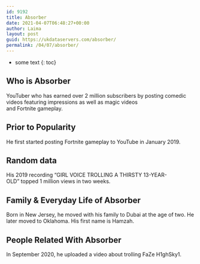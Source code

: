 ```yaml
---
id: 9192
title: Absorber
date: 2021-04-07T06:48:27+00:00
author: Laima
layout: post
guid: https://ukdataservers.com/absorber/
permalink: /04/07/absorber/
---
```


* some text
{: toc}


## Who is Absorber
                  
                  
                  
YouTuber who has earned over 2 million subscribers by posting comedic videos featuring impressions as well as magic videos and Fortnite gameplay. 
                  
              
            
              
            
                
                
                
## Prior to Popularity
                  
                  
                  
He first started posting Fortnite gameplay to YouTube in January 2019. 
                  
              
            
              
            
                
                
                
## Random data
                  
                  
                  
His 2019 recording &#8220;GIRL VOICE TROLLING A THIRSTY 13-YEAR-OLD&#8221; topped 1 million views in two weeks. 
                  
              
            
              
            
                
                
                
## Family & Everyday Life of Absorber
                  
                  
                  
Born in New Jersey, he moved with his family to Dubai at the age of two. He later moved to Oklahoma. His first name is Hamzah.
                  
              
            
              
            
                
                
                
## People Related With Absorber
                  
                  
                  
In September 2020, he uploaded a video about trolling FaZe H1ghSky1.
                  
              
            
              
            
                
              
            
              
              
            
            
              
            
          
          
          